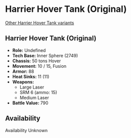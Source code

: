# Harrier Hover Tank (Original) 

[Other Harrier Hover Tank variants](../harrier_hover_tank.md) 

## Harrier Hover Tank (Original) 

- **Role:** Undefined 
- **Tech Base:** Inner Sphere (2749) 
- **Chassis:** 50 tons Hover 
- **Movement:** 10 / 15, Fusion 
- **Armor:** 88 
- **Heat Sinks:** 11 (11) 
- **Weapons:** 
  - Large Laser 
  - SRM 6 (ammo: 15) 
  - Medium Laser 
- **Battle Value:** 790 

## Availability 

Availability Unknown 

